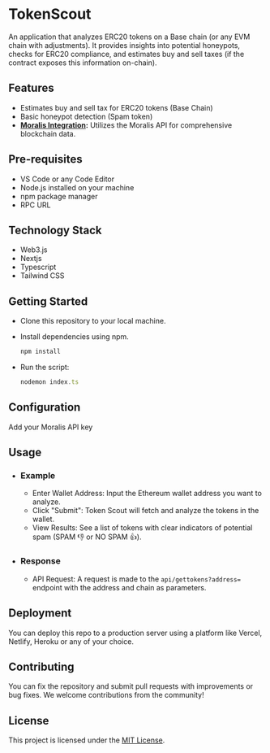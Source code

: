 # TokenScout

An application that analyzes ERC20 tokens on a Base chain (or any EVM chain with adjustments). It provides insights into potential honeypots, checks for ERC20 compliance, and estimates buy and sell taxes (if the contract exposes this information on-chain).

## Features

- Estimates buy and sell tax for ERC20 tokens (Base Chain)
- Basic honeypot detection (Spam token)
- **[Moralis Integration](https://docs.moralis.io/web3-data-api/evm/reference/wallet-api/get-token-balances-by-wallet):** Utilizes the Moralis API for comprehensive blockchain data.

## Pre-requisites

- VS Code or any Code Editor
- Node.js installed on your machine
- npm package manager
- RPC URL

## Technology Stack

- Web3.js
- Nextjs
- Typescript
- Tailwind CSS

## Getting Started

- Clone this repository to your local machine.
- Install dependencies using npm.

    ```js
    npm install
    ```

- Run the script:

    ```js
    nodemon index.ts
    ```

## Configuration

Add your Moralis API key

## Usage

- ### Example
  
  - Enter Wallet Address: Input the Ethereum wallet address you want to analyze.
  - Click "Submit": Token Scout will fetch and analyze the tokens in the wallet.
  - View Results: See a list of tokens with clear indicators of potential spam (SPAM 👎 or NO SPAM 👍).

- ### Response
  
  - API Request: A request is made to the ```api/gettokens?address=``` endpoint with the address and chain as parameters.

## Deployment

You can deploy this repo to a production server using a platform like Vercel, Netlify, Heroku or any of your choice.

## Contributing

You can fix the repository and submit pull requests with improvements or bug fixes. We welcome contributions from the community!

## License

This project is licensed under the [MIT License](LICENSE).

